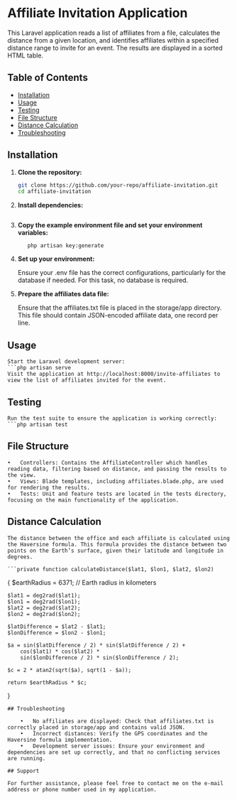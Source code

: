 # Affiliate Invitation Application

This Laravel application reads a list of affiliates from a file, calculates the distance from a given location, and identifies affiliates within a specified distance range to invite for an event. The results are displayed in a sorted HTML table.

## Table of Contents

-   [Installation](#installation)
-   [Usage](#usage)
-   [Testing](#testing)
-   [File Structure](#file-structure)
-   [Distance Calculation](#distance-calculation)
-   [Troubleshooting](#troubleshooting)

## Installation

1. **Clone the repository:**

    ```bash
    git clone https://github.com/your-repo/affiliate-invitation.git
    cd affiliate-invitation

    ```

2. **Install dependencies:**

    ```composer install

    ```

3. **Copy the example environment file and set your environment variables:**

    ```cp .env.example .env
       php artisan key:generate

    ```

4. **Set up your environment:**

    Ensure your .env file has the correct configurations, particularly for the database if needed. For this task, no database is required.

5. **Prepare the affiliates data file:**

    Ensure that the affiliates.txt file is placed in the storage/app directory. This file should contain JSON-encoded affiliate data, one record per line.

## Usage

    Start the Laravel development server:
    ```php artisan serve
    Visit the application at http://localhost:8000/invite-affiliates to view the list of affiliates invited for the event.

## Testing

    Run the test suite to ensure the application is working correctly:
    ```php artisan test

## File Structure

    •   Controllers: Contains the AffiliateController which handles reading data, filtering based on distance, and passing the results to the view.
    •	Views: Blade templates, including affiliates.blade.php, are used for rendering the results.
    •	Tests: Unit and feature tests are located in the tests directory, focusing on the main functionality of the application.

## Distance Calculation

    The distance between the office and each affiliate is calculated using the Haversine formula. This formula provides the distance between two points on the Earth’s surface, given their latitude and longitude in degrees.

    ```private function calculateDistance($lat1, $lon1, $lat2, $lon2)

{
$earthRadius = 6371; // Earth radius in kilometers

    $lat1 = deg2rad($lat1);
    $lon1 = deg2rad($lon1);
    $lat2 = deg2rad($lat2);
    $lon2 = deg2rad($lon2);

    $latDifference = $lat2 - $lat1;
    $lonDifference = $lon2 - $lon1;

    $a = sin($latDifference / 2) * sin($latDifference / 2) +
        cos($lat1) * cos($lat2) *
        sin($lonDifference / 2) * sin($lonDifference / 2);

    $c = 2 * atan2(sqrt($a), sqrt(1 - $a));

    return $earthRadius * $c;

}

```
## Troubleshooting

    •	No affiliates are displayed: Check that affiliates.txt is correctly placed in storage/app and contains valid JSON.
	•	Incorrect distances: Verify the GPS coordinates and the Haversine formula implementation.
	•	Development server issues: Ensure your environment and dependencies are set up correctly, and that no conflicting services are running.

## Support

For further assistance, please feel free to contact me on the e-mail address or phone number used in my application.
```
